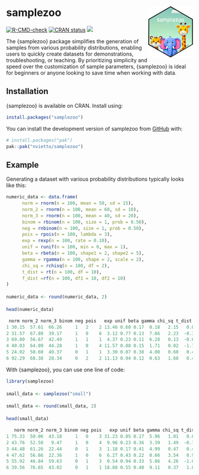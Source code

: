
<!-- README.md is generated from README.Rmd. Please edit that file -->

# samplezoo <img src="man/figures/logo.png" align="right" width="120" />

<!-- badges: start -->

[![R-CMD-check](https://github.com/nvietto/samplezoo/actions/workflows/R-CMD-check.yaml/badge.svg)](https://github.com/nvietto/samplezoo/actions/workflows/R-CMD-check.yaml)
[![CRAN
status](https://www.r-pkg.org/badges/version/samplezoo)](https://CRAN.R-project.org/package=samplezoo)
[![](https://cranlogs.r-pkg.org/badges/grand-total/samplezoo)](https://CRAN.R-project.org/package=samplezoo)
<!-- badges: end -->

The {samplezoo} package simplifies the generation of samples from
various probability distributions, enabling users to quickly create
datasets for demonstrations, troubleshooting, or teaching. By
prioritizing simplicity and speed over the customization of sample
parameters, {samplezoo} is ideal for beginners or anyone looking to save
time when working with data.

## Installation

{samplezoo} is available on CRAN. Install using:

``` r
install.packages("samplezoo")
```

You can install the development version of samplezoo from
[GitHub](https://github.com/) with:

``` r
# install.packages("pak")
pak::pak("nvietto/samplezoo")
```

## Example

Generating a dataset with various probability distributions typically
looks like this:

``` r
numeric_data <- data.frame(
      norm = rnorm(n = 100, mean = 50, sd = 15),
      norm_2 = rnorm(n = 100, mean = 60, sd = 10),
      norm_3 = rnorm(n = 100, mean = 40, sd = 20),
      binom = rbinom(n = 100, size = 1, prob = 0.50),
      neg = rnbinom(n = 100, size = 1, prob = 0.50),
      pois = rpois(n = 100, lambda = 3),
      exp = rexp(n = 100, rate = 0.10),
      unif = runif(n = 100, min = 0, max = 1),
      beta = rbeta(n = 100, shape1 = 2, shape2 = 5),
      gamma = rgamma(n = 100, shape = 2, scale = 2),
      chi_sq = rchisq(n = 100, df = 2),
      t_dist = rt(n = 100, df = 10),
      f_dist =rf(n = 100, df1 = 10, df2 = 10)
)

numeric_data <- round(numeric_data, 2)

head(numeric_data)
```

``` r
 norm norm_2 norm_3 binom neg pois   exp unif beta gamma chi_sq t_dist f_dist
1 30.15  57.61  66.26     1   2    2 13.46 0.60 0.17  0.18   2.15   0.09   1.82
2 31.57  67.80  39.17     1   0    6  3.12 0.77 0.13  7.66   2.23  -0.32   2.62
3 69.80  56.67  42.49     1   1    1  4.37 0.23 0.11  6.28   0.13  -0.61   0.27
4 40.03  64.09  44.28     1   0    4 11.57 0.88 0.15  1.71   0.02  -1.79   0.60
5 24.02  50.60  49.37     0   1    1  3.30 0.07 0.38  4.00   0.60   0.40   1.63
6 92.29  68.38  28.34     0   2    2 11.13 0.94 0.12  0.63   1.68   0.44   1.17
```

With {samplezoo}, you can use one line of code:

``` r
library(samplezoo)

small_data <- samplezoo("small")

small_data <- round(small_data, 2)

head(small_data)
```

``` r
   norm norm_2 norm_3 binom neg pois   exp unif beta gamma chi_sq t_dist f_dist
1 75.33  50.06  43.18     1   0    3 31.23 0.05 0.17  5.96   1.01   0.02   1.28
2 43.76  52.50   9.47     1   0    4  9.96 0.23 0.36  3.39   1.49  -0.70   1.15
3 44.48  61.26  22.44     0   1    3  1.18 0.17 0.41  4.99   0.47   0.42   0.78
4 47.62  56.66  22.36     1   0    6  6.27 0.43 0.22  0.66   3.54   0.99   0.72
5 55.92  46.84  59.63     0   1    3  0.54 0.94 0.33  5.86   4.26  -1.05   2.06
6 39.56  76.65  43.02     0   1    1 18.88 0.55 0.40  9.11   0.37   1.82   1.78
```
